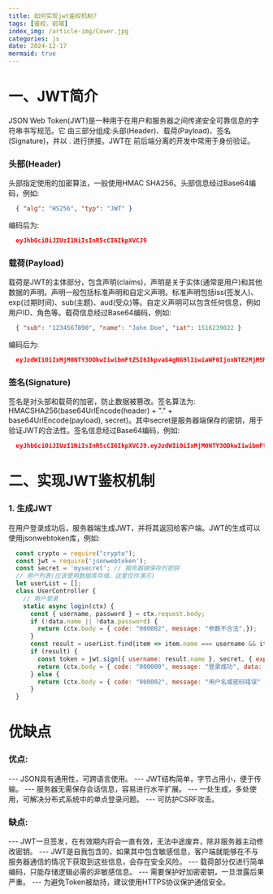 ```yaml
---
title: 如何实现jwt鉴权机制?
tags: [鉴权，前端]
index_img: /article-img/Cover.jpg
categories: js
date: 2024-12-17
mermaid: true
---
```


# 一、JWT简介

  JSON Web Token(JWT)是一种用于在用户和服务器之间传递安全可靠信息的字符串书写规范。它 由三部分组成:头部(Header)、载荷(Payload)、签名(Signature)，并以 . 进行拼接。JWT在 前后端分离的开发中常用于身份验证。

  ### 头部(Header)
  头部指定使用的加密算法，一般使用HMAC SHA256。头部信息经过Base64编码，例如:
  ```json
    { "alg": "HS256", "typ": "JWT" }
  ```
  编码后为:
  ```json
    eyJhbGciOiJIUzI1NiIsInR5cCI6IkpXVCJ9
  ```

  ### 载荷(Payload)
  载荷是JWT的主体部分，包含声明(claims)，声明是关于实体(通常是用户)和其他数据的声明。声明一般包括标准声明和自定义声明。标准声明包括iss(签发人)、exp(过期时间)、sub(主题)、aud(受众)等。自定义声明可以包含任何信息，例如用户ID、角色等。载荷信息经过Base64编码，例如:
  ```json
    { "sub": "1234567890", "name": "John Doe", "iat": 1516239022 }
  ```
  编码后为:
  ```json
    eyJzdWIiOiIxMjM0NTY3ODkwIiwibmFtZSI6IkpvaG4gRG9lIiwiaWF0IjoxNTE2MjM5MDIyfQ
  ```

  ### 签名(Signature)
  签名是对头部和载荷的加密，防止数据被篡改。签名算法为: HMACSHA256(base64UrlEncode(header) + "." + base64UrlEncode(payload), secret)。其中secret是服务器端保存的密钥，用于验证JWT的合法性。签名信息经过Base64编码，例如: 
  ```json
    eyJhbGciOiJIUzI1NiIsInR5cCI6IkpXVCJ9.eyJzdWIiOiIxMjM0NTY3ODkwIiwibmFtZSI6IkpvaG4gRG9lIiwiaWF0IjoxNTE2MjM5MDIyfQ.SflKxwRJSMeKKF2QT4fwpMeJf36POk6yJV_adQssw5c
  ```

# 二、实现JWT鉴权机制

  ### 1. 生成JWT
  在用户登录成功后，服务器端生成JWT，并将其返回给客户端。JWT的生成可以使用jsonwebtoken库，例如:
  ```javascript
    const crypto = require("crypto");
    const jwt = require('jsonwebtoken');
    const secret = 'mysecret'; // 服务器端保存的密钥
    // 用户列表(应该使用数据库存储，这里仅作演示) 
    let userList = [];
    class UserController {
      // 用户登录
      static async login(ctx) {
        const { username, password } = ctx.request.body;
        if (!data.name || !data.password) {
          return (ctx.body = { code: "000002", message: "参数不合法",});
        }
        const result = userList.find(item => item.name === username && item.password === crypto.createHash("md5").update(data.password).digest("hex"));
        if (result) {
          const token = jwt.sign({ username: result.name }, secret, { expiresIn: "1h" });
          return (ctx.body = { code: "000000", message: "登录成功", data: { token } });
        } else {
          return (ctx.body = { code: "000002", message: "用户名或密码错误" });
        }
    }
```

# 优缺点

### 优点:
--- JSON具有通用性，可跨语言使用。 
--- JWT结构简单，字节占用小，便于传输。
--- 服务器无需保存会话信息，容易进行水平扩展。
--- 一处生成，多处使用，可解决分布式系统中的单点登录问题。
--- 可防护CSRF攻击。

### 缺点:
--- JWT一旦签发，在有效期内将会一直有效，无法中途废弃，除非服务器主动修改密钥。
--- JWT是自我包含的，如果其中包含敏感信息，客户端就能够在不与服务器通信的情况下获取到这些信息，会存在安全风险。
--- 载荷部分仅进行简单编码，只能存储逻辑必需的非敏感信息。
--- 需要保护好加密密钥，一旦泄露后果严重。
--- 为避免Token被劫持，建议使用HTTPS协议保护通信安全。